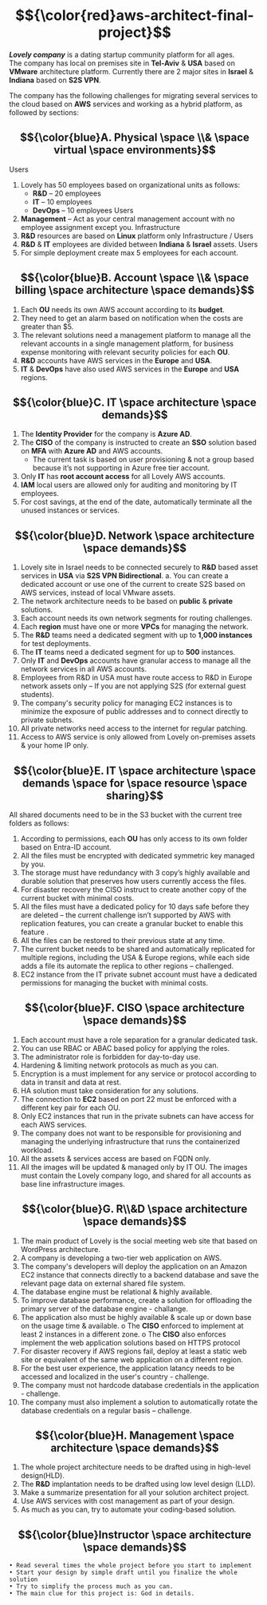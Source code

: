 # $${\color{red}aws-architect-final-project}$$

___Lovely company___ is a dating startup community platform for all ages.  
The company has local on premises site in __Tel-Aviv__ & __USA__ based on __VMware__ architecture platform.
Currently there are 2 major sites in __Israel__ & __Indiana__ based on __S2S VPN__.

The company has the following challenges for migrating several services to the cloud based
on __AWS__ services and working as a hybrid platform, as followed by sections:

## $${\color{blue}A. Physical \space \\& \space virtual \space environments}$$
Users
1. Lovely has 50 employees based on organizational units as follows:
    * __R&D__ – 20 employees
    * __IT__ – 10 employees
    * __DevOps__ – 10 employees
Users
2. __Management__ – Act as your central management account with no employee
  assignment except you.
Infrastructure
3. __R&D__ resources are based on __Linux__ platform only
Infrastructure / Users
4. __R&D__ & __IT__ employees are divided between __Indiana__ & __Israel__ assets.
Users
5. For simple deployment create max 5 employees for each account.

## $${\color{blue}B. Account \space \\& \space billing \space architecture \space demands}$$
1. Each __OU__ needs its own AWS account according to its __budget__.
2. They need to get an alarm based on notification when the costs are greater than $5.
3. The relevant solutions need a management platform to manage all the relevant
   accounts in a single management platform, for business expense monitoring with
   relevant security policies for each __OU__.
5. __R&D__ accounts have AWS services in the __Europe__ and __USA__.
6. __IT__ & __DevOps__ have also used AWS services in the __Europe__ and __USA__ regions.
   
## $${\color{blue}C. IT \space architecture \space demands}$$
1. The __Identity Provider__ for the company is __Azure AD__.
2. The __CISO__ of the company is instructed to create an __SSO__ solution based on __MFA__ with
   __Azure AD__ and AWS accounts.
   * The current task is based on user provisioning & not a group based
     because it’s not supporting in Azure free tier account.
3. Only __IT__ has __root account access__ for all Lovely AWS accounts.
4. __IAM__ local users are allowed only for auditing and monitoring by IT employees.
5. For cost savings, at the end of the date, automatically terminate all the unused
   instances or services.

## $${\color{blue}D. Network \space architecture \space demands}$$
1. Lovely site in Israel needs to be connected securely to __R&D__ based asset services in
   __USA__ via __S2S VPN Bidirectional__.
   a. You can create a dedicated account or use one of the current to create S2S
       based on AWS services, instead of local VMware assets.
3. The network architecture needs to be based on __public__ & __private__ solutions.
4. Each account needs its own network segments for routing challenges.
5. Each __region__ must have one or more __VPCs__ for managing the network.
6. The __R&D__ teams need a dedicated segment with up to __1,000 instances__ for test
   deployments.
7. The __IT__ teams need a dedicated segment for up to __500__ instances.
8. Only __IT__ and __DevOps__ accounts have granular access to manage all the network
   services in all AWS accounts.
9. Employees from R&D in USA must have route access to R&D in Europe network
    assets only – If you are not applying S2S (for external guest students).
11. The company's security policy for managing EC2 instances is to minimize the
    exposure of public addresses and to connect directly to private subnets.
13. All private networks need access to the internet for regular patching.
14. Access to AWS service is only allowed from Lovely on-premises assets & your home
    IP only.

## $${\color{blue}E. IT \space architecture \space demands \space for \space resource \space sharing}$$
All shared documents need to be in the S3 bucket with the current tree folders as
follows:

1. According to permissions, each __OU__ has only access to its own folder based on
   Entra-ID account.
3. All the files must be encrypted with dedicated symmetric key managed by you.
4. The storage must have redundancy with 3 copy’s highly available and durable
   solution that preserves how users currently access the files.
5. For disaster recovery the CISO instruct to create another copy of the current bucket
   with minimal costs.
6. All the files must have a dedicated policy for 10 days safe before they are deleted –
   the current challenge isn’t supported by AWS with replication features, you can
   create a granular bucket to enable this feature .
7. All the files can be restored to their previous state at any time.
8. The current bucket needs to be shared and automatically replicated for multiple
   regions, including the USA & Europe regions, while each side adds a file its automate
   the replica to other regions – challenged.
9. EC2 instance from the IT private subnet account must have a dedicated permissions
   for managing the bucket with minimal costs.

## $${\color{blue}F. CISO \space architecture \space demands}$$
1. Each account must have a role separation for a granular dedicated task.
2. You can use RBAC or ABAC based policy for applying the roles.
3. The administrator role is forbidden for day-to-day use.
4. Hardening & limiting network protocols as much as you can.
5. Encryption is a must implement for any service or protocol according to data in transit
and data at rest.
6. HA solution must take consideration for any solutions.
7. The connection to __EC2__ based on port 22 must be enforced with a different key pair for
each OU.
8. Only EC2 instances that run in the private subnets can have access for each AWS
services.
9. The company does not want to be responsible for provisioning and managing the
underlying infrastructure that runs the containerized workload.
10. All the assets & services access are based on FQDN only.
11. All the images will be updated & managed only by IT OU. The images must contain
the Lovely company logo, and shared for all accounts as base line infrastructure
images.

## $${\color{blue}G. R\\&D \space architecture \space demands}$$
1. The main product of Lovely is the social meeting web site that based on WordPress architecture.
2. A company is developing a two-tier web application on AWS.
3. The company's developers will deploy the application on an Amazon EC2 instance
that connects directly to a backend database and save the relevant page data on
external shared file system.
4. The database engine must be relational & highly available.
5. To improve database performance, create a solution for offloading the primary server
of the database engine - challange.
6. The application also must be highly available & scale up or down base on the usage
time & available.
o The __CISO__ enforced to implement at least 2 instances in a different zone.
o The __CISO__ also enforces implement the web application solutions based on
HTTPS protocol
7. For disaster recovery if AWS regions fail, deploy at least a static web site or
equivalent of the same web application on a different region.
8. For the best user experience, the application latancy needs to be accessed and
localized in the user's country - challenge.
9. The company must not hardcode database credentials in the application - challenge.
10. The company must also implement a solution to automatically rotate the database
credentials on a regular basis – challenge.

## $${\color{blue}H. Management \space architecture \space demands}$$
1. The whole project architecture needs to be drafted using in high-level design(HLD).
2. The __R&D__ implantation needs to be drafted using low level design (LLD).
3. Make a summarize presentation for all your solution architect project.
4. Use AWS services with cost management as part of your design.
5. As much as you can, try to automate your coding-based solution.

## $${\color{blue}Instructor \space architecture \space demands}$$
    • Read several times the whole project before you start to implement
    • Start your design by simple draft until you finalize the whole solution
    • Try to simplify the process much as you can.
    • The main clue for this project is: God in details.
